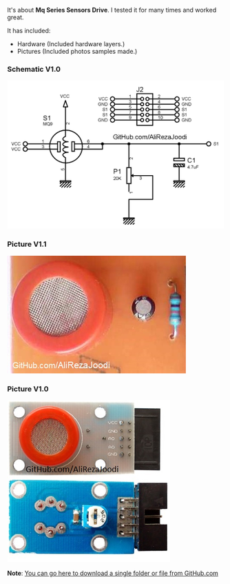 It's about **Mq Series Sensors Drive**. I tested it for many times and worked great.

It has included:
- Hardware (Included hardware layers.)
- Pictures (Included photos samples made.)

### Schematic V1.0
![](Hardware/V1.0.png?raw=true)

### Picture V1.1
![](Pictures/V1.1.jpg?raw=true)

### Picture V1.0
![](Pictures/V1.0.jpg?raw=true)

**Note**: [You can go here to download a single folder or file from GitHub.com](https://minhaskamal.github.io/DownGit/#/home)

